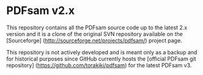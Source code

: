 PDFsam v2.x
=========

This repository contains all the PDFsam source code up to the latest 2.x version and it is a clone of the original SVN repository available on the [Sourceforge] (http://sourceforge.net/projects/pdfsam/) project page.  

This repository is not actively developed and is meant only as a backup and for historical purposes since GitHub currently hosts the [official PDFsam git repository] (https://github.com/torakiki/pdfsam) for the latest PDFsam v3.
